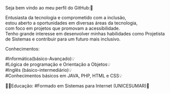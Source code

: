 Seja bem vindo ao meu perfil do GitHub:🥰

Entusiasta da tecnologia e comprometido com a inclusão,<br>
estou aberto a oportunidades em diversas áreas da tecnologia,<br>
com foco em projetos que promovam a acessibilidade. <br>
Tenho grande interesse em desenvolver minhas habilidades como Projetista de Sistemas e contribuir para um futuro mais inclusivo.<br>


Conhecimentos:

#Informática(básico-Avançado)💡<br>
#Lógica de programação e Orientação a Objetos💡<br>
#Inglês (básico-intermediário)💡<br>
#Conhecimentos básicos em JAVA, PHP, HTML e CSS💡

🧑‍💻Educação:
#Formado em Sistemas para Internet (UNICESUMAR)🏫<br>


